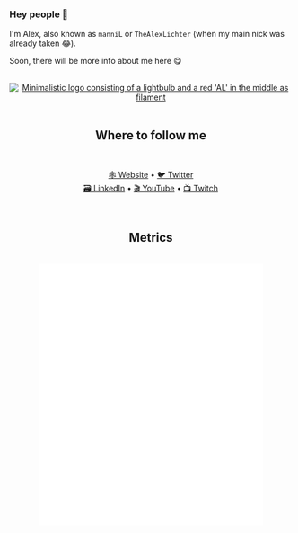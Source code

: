 ### Hey people 👋

I'm Alex, also known as `manniL` or `TheAlexLichter` (when my main nick was already taken 😂).

Soon, there will be more info about me here 😋

<br>
<div align="center">
  <a href="https://www.lichter.io/?ref=gh-logo" target="blank">
    <picture>
      <source srcset="https://raw.githubusercontent.com/manniL/static/main/logo-lightbulb-white-red.svg" media="(prefers-color-scheme: dark)">
      <img align="center" width="150px" alt="Minimalistic logo consisting of a lightbulb and a red 'AL' in the middle as filament" src="https://raw.githubusercontent.com/manniL/static/main/logo-lightbulb-black-red.svg">
    </picture>
  </a>
</div>

<br>

<h2 align="center">Where to follow me</h2>
<br>
<p align="center">
  <a href="https://www.lichter.io/" target="_blank">🕸️ Website</a>
  &bull;
  <a href="https://twitter.com/TheAlexLichter" target="_blank">🐦 Twitter</a>
  <br>
  <a href="https://www.linkedin.com/in/alexanderlichter/" target="_blank">🗃️ LinkedIn</a>
  &bull;
  <a href="https://www.youtube.com/channel/@TheAlexLichter" target="_blank">🎬️ YouTube</a>
  &bull;
  <a href="https://www.twitch.tv/TheAlexLichter/" target="_blank">📺 Twitch</a>
</p><br>

<h2 align="center">Metrics</h2><br>

<div align="center">
  <img align="center" src="/github-metrics.svg" alt="Metrics" width="400">
</div>
